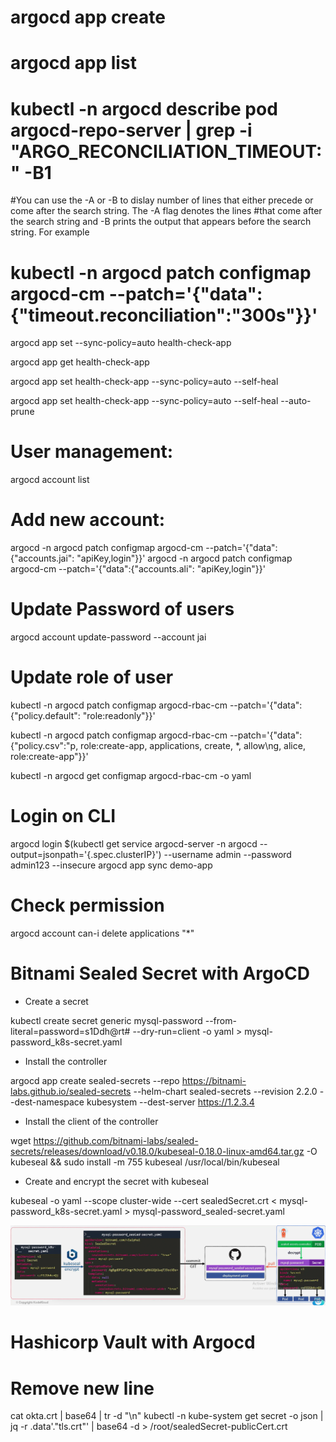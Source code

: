 
# argocd app create 

# argocd app list


# kubectl -n argocd describe pod argocd-repo-server | grep -i "ARGO_RECONCILIATION_TIMEOUT:" -B1
#You can use the -A or -B to dislay number of lines that either precede or come after the search string. The -A flag denotes the lines #that come after the search string and -B prints the output that appears before the search string. For example

# kubectl -n argocd patch configmap argocd-cm --patch='{"data":{"timeout.reconciliation":"300s"}}'

argocd app set --sync-policy=auto health-check-app

argocd app get health-check-app

argocd app set health-check-app --sync-policy=auto --self-heal

argocd app set health-check-app  --sync-policy=auto --self-heal --auto-prune

# User management:
 argocd account list
# Add new account:
argocd -n argocd patch configmap argocd-cm --patch='{"data":{"accounts.jai": "apiKey,login"}}'
argocd -n argocd patch configmap argocd-cm --patch='{"data":{"accounts.ali": "apiKey,login"}}'
# Update Password of users
argocd account update-password --account jai
# Update role of user
kubectl -n argocd patch configmap argocd-rbac-cm --patch='{"data":{"policy.default": "role:readonly"}}'

kubectl -n argocd patch configmap argocd-rbac-cm --patch='{"data":{"policy.csv":"p, role:create-app, applications, create, *, allow\ng, alice, role:create-app"}}'

kubectl -n argocd get configmap argocd-rbac-cm -o yaml
# Login on CLI
argocd login $(kubectl get service argocd-server -n argocd --output=jsonpath='{.spec.clusterIP}') --username admin --password admin123 --insecure
argocd app sync demo-app

# Check permission
argocd account can-i delete applications "*"

# Bitnami Sealed Secret with ArgoCD
- Create a secret

kubectl create secret generic mysql-password --from-literal=password=s1Ddh@rt# --dry-run=client -o yaml > mysql-password_k8s-secret.yaml

- Install the controller

argocd app create sealed-secrets --repo https://bitnami-labs.github.io/sealed-secrets --helm-chart sealed-secrets --revision 2.2.0 --dest-namespace kubesystem --dest-server https://1.2.3.4

- Install the client of the controller

wget https://github.com/bitnami-labs/sealed-secrets/releases/download/v0.18.0/kubeseal-0.18.0-linux-amd64.tar.gz -O kubeseal && sudo install -m 755 kubeseal /usr/local/bin/kubeseal

- Create and encrypt the secret with kubeseal

kubeseal -o yaml --scope cluster-wide --cert sealedSecret.crt < mysql-password_k8s-secret.yaml > mysql-password_sealed-secret.yaml

<img title="Kubeseal" alt="kubeseal" src="kubeseal.png">

# Hashicorp Vault with Argocd


# Remove new line
cat okta.crt | base64 | tr -d "\n"
kubectl -n kube-system get secret <sealed-secrets-key> -o json | jq -r .data'."tls.crt"' | base64 -d > /root/sealedSecret-publicCert.crt